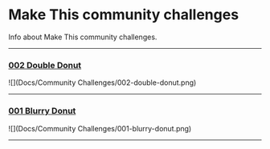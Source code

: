 # Make This community challenges

Info about Make This community challenges.

-----

### [002 Double Donut](/Docs/Community%20Challenges/002%20Double%20Donut/Readme.md)

![](Docs/Community Challenges/002-double-donut.png)

-----

### [001 Blurry Donut](/Docs/Community%20Challenges/001%20Blurry%20Donut/Readme.md)

![](Docs/Community Challenges/001-blurry-donut.png)

-----